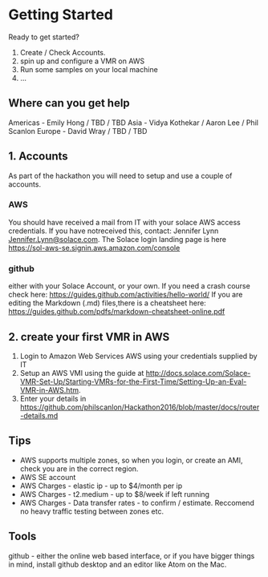 # Getting Started

Ready to get started?  

1. Create / Check Accounts.
2. spin up and configure  a VMR on AWS
3. Run some samples on your local machine
4. ...

## Where can you get help

Americas - Emily Hong / TBD / TBD
Asia - Vidya Kothekar / Aaron Lee / Phil Scanlon
Europe - David Wray / TBD / TBD



## 1. Accounts

As part of the hackathon you will need to setup and use a couple of accounts.

### AWS
You should have received a mail from  IT with your solace AWS access credentials.  If you have notreceived this, contact: Jennifer Lynn <Jennifer.Lynn@solace.com>.  The Solace login landing page is here https://sol-aws-se.signin.aws.amazon.com/console


### github
either with your Solace Account, or your own.
If you need a crash course check here: https://guides.github.com/activities/hello-world/
If you are editing the Markdown (.md) files,there is a cheatsheet here: https://guides.github.com/pdfs/markdown-cheatsheet-online.pdf



## 2. create your first VMR in AWS

1. Login to Amazon Web Services AWS using your credentials supplied by IT
2. Setup an AWS VMI using the guide at  http://docs.solace.com/Solace-VMR-Set-Up/Starting-VMRs-for-the-First-Time/Setting-Up-an-Eval-VMR-in-AWS.htm.
3. Enter your details in https://github.com/philscanlon/Hackathon2016/blob/master/docs/router-details.md



## Tips
* AWS supports multiple zones, so when you login, or create an AMI, check you are in the correct region.
* AWS SE account
* AWS Charges - elastic ip - up to $4/month per ip
* AWS Charges - t2.medium - up to $8/week if left running
* AWS Charges - Data transfer rates - to confirm / estimate.  Reccomend no heavy traffic testing between zones etc.


## Tools
github - either the online web based interface, or if you have bigger things in mind, install github desktop and an editor like Atom on the Mac.

